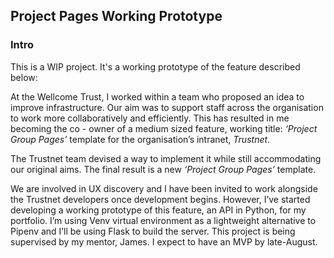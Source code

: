 ## Project Pages Working Prototype

### Intro

This is a WIP project. It's a working prototype of the feature described below: 

At the Wellcome Trust, I worked within a team who proposed an idea to improve
infrastructure. Our aim was to support staff across the organisation to work more collaboratively and 
efficiently. This has resulted in me becoming the co - owner of a medium sized feature, 
working title: _‘Project Group Pages’_  template for the organisation’s intranet, _Trustnet_.

The Trustnet team devised a way to implement it while still accommodating our original aims. 
The final result is a new _‘Project Group Pages’_ template. 

We are involved in UX discovery and I have been invited to work alongside the Trustnet developers once 
development begins. However, I’ve started developing a working prototype of this feature, 
an API in Python, for my portfolio. I’m using Venv virtual environment as a lightweight alternative to 
Pipenv and I’ll be using Flask to build the server. This project is being supervised by my mentor, James. 
I expect to have an MVP by late-August. 








